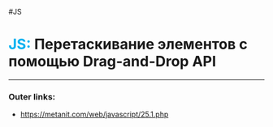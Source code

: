#JS
# <font color="#00b0f0">JS:</font> Перетаскивание элементов с помощью Drag-and-Drop API
---
### Outer links:
- https://metanit.com/web/javascript/25.1.php